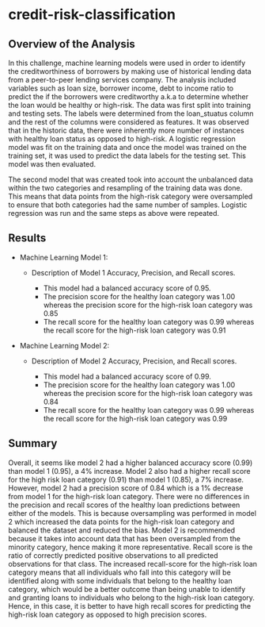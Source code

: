 # credit-risk-classification

## Overview of the Analysis

In this challenge, machine learning models were used in order to identify the creditworthiness of borrowers by making use of historical lending data from a peer-to-peer lending services company. The analysis included variables such as loan size, borrower income, debt to income ratio to predict the if the borrowers were creditworthy a.k.a to determine whether the loan would be healthy or high-risk. The data was first split into training and testing sets. The labels were determined from the loan_stuatus column and the rest of the columns were considered as features. It was observed that in the historic data, there were inherently more number of instances with healthy loan status as opposed to high-risk. A logistic regression model was fit on the training data and once the model was trained on the training set, it was used to predict the data labels for the testing set. This model was then evaluated. 

The second model that was created took into account the unbalanced data within the two categories and resampling of the training data was done. This means that data points from the high-risk category were oversampled to ensure that both categories had the same number of samples. Logistic regression was run and the same steps as above were repeated.


## Results

* Machine Learning Model 1:
  * Description of Model 1 Accuracy, Precision, and Recall scores.

     * This model had a balanced accuracy score of 0.95. 
     * The precision score for the healthy loan category was 1.00 whereas the precision score for the high-risk loan category was 0.85
     * The recall score for the healthy loan category was 0.99 whereas the recall score for the high-risk loan category was 0.91


* Machine Learning Model 2:
  * Description of Model 2 Accuracy, Precision, and Recall scores.

     * This model had a balanced accuracy score of 0.99. 
     * The precision score for the healthy loan category was 1.00 whereas the precision score for the high-risk loan category was 0.84
     * The recall score for the healthy loan category was 0.99 whereas the recall score for the high-risk loan category was 0.99

## Summary

Overall, it seems like model 2 had a higher balanced accuracy score (0.99) than model 1 (0.95), a 4% increase. Model 2 also had a higher recall score for the high risk loan category (0.91) than model 1 (0.85), a 7% increase. However, model 2 had a precision score of 0.84 which is a 1% decrease from model 1 for the high-risk loan category. There were no differences in the precision and recall scores of the healthy loan predictions between either of the models. This is because oversampling was performed in model 2 which increased the data points for the high-risk loan category and balanced the dataset and reduced the bias. Model 2 is recommended because it takes into account data that has been oversampled from the minority category, hence making it more representative. Recall score is the ratio of correctly predicted positive observations to all predicted observations for that class. The increased recall-score for the high-risk loan category means that all individuals who fall into this category will be identified along with some individuals that belong to the healthy loan category, which would be a better outcome than being unable to identify and granting loans to individuals who belong to the high-risk loan category. Hence, in this case, it is better to have high recall scores for predicting the high-risk loan category as opposed to high precision scores.
